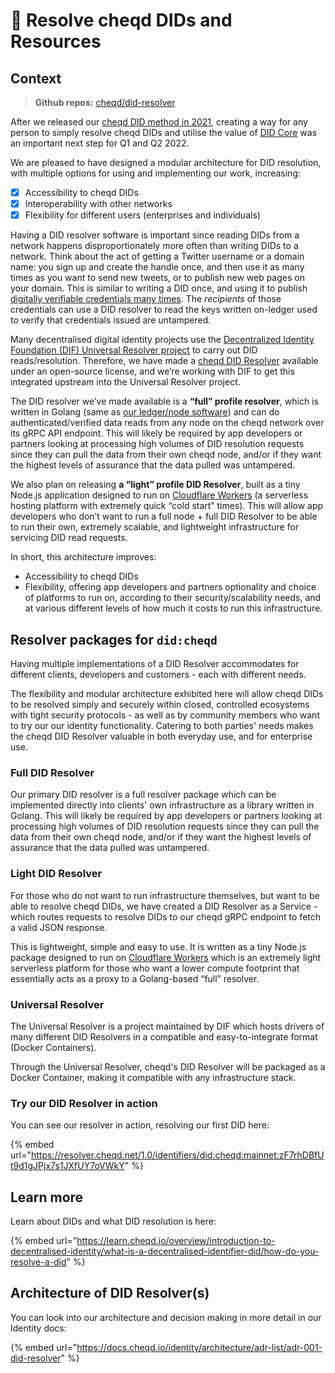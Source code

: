 # 🔄 Resolve cheqd DIDs and Resources

## Context

> **Github repos:** [cheqd/did-resolver](https://github.com/cheqd/did-resolver)

After we released our [cheqd DID method in 2021](https://docs.cheqd.io/identity/architecture/adr-list/adr-001-cheqd-did-method), creating a way for any person to simply resolve cheqd DIDs and utilise the value of [DID Core](https://www.w3.org/TR/did-core/) was an important next step for Q1 and Q2 2022.

We are pleased to have designed a modular architecture for DID resolution, with multiple options for using and implementing our work, increasing:

* [x] Accessibility to cheqd DIDs
* [x] Interoperability with other networks
* [x] Flexibility for different users (enterprises and individuals)

Having a DID resolver software is important since reading DIDs from a network happens disproportionately more often than writing DIDs to a network. Think about the act of getting a Twitter username or a domain name: you sign up and create the handle once, and then use it as many times as you want to send new tweets, or to publish new web pages on your domain. This is similar to writing a DID once, and using it to publish [digitally verifiable credentials many times](https://learn.cheqd.io/overview/introduction-to-decentralised-identity/what-is-a-verifiable-credential-vc/what-is-a-verifiable-presentation). The _recipients_ of those credentials can use a DID resolver to read the keys written on-ledger used to verify that credentials issued are untampered.

Many decentralised digital identity projects use the [Decentralized Identity Foundation (DIF) Universal Resolver project](https://github.com/decentralized-identity/universal-resolver) to carry out DID reads/resolution. Therefore, we have made a [cheqd DID Resolver](https://github.com/cheqd/did-resolver) available under an open-source license, and we’re working with DIF to get this integrated upstream into the Universal Resolver project.

The DID resolver we’ve made available is a **“full” profile resolver**, which is written in Golang (same as [our ledger/node software](https://github.com/cheqd/cheqd-node)) and can do authenticated/verified data reads from any node on the cheqd network over its gRPC API endpoint. This will likely be required by app developers or partners looking at processing high volumes of DID resolution requests since they can pull the data from their own cheqd node, and/or if they want the highest levels of assurance that the data pulled was untampered.

We also plan on releasing **a “light” profile DID Resolver**, built as a tiny Node.js application designed to run on [Cloudflare Workers](https://workers.cloudflare.com/) (a serverless hosting platform with extremely quick “cold start” times). This will allow app developers who don’t want to run a full node + full DID Resolver to be able to run their own, extremely scalable, and lightweight infrastructure for servicing DID read requests.

In short, this architecture improves:

* Accessibility to cheqd DIDs
* Flexibility, offering app developers and partners optionality and choice of platforms to run on, according to their security/scalability needs, and at various different levels of how much it costs to run this infrastructure.


## Resolver packages for `did:cheqd`

Having multiple implementations of a DID Resolver accommodates for different clients, developers and customers - each with different needs.

The flexibility and modular architecture exhibited here will allow cheqd DIDs to be resolved simply and securely within closed, controlled ecosystems with tight security protocols - as well as by community members who want to try our our identity functionality. Catering to both parties' needs makes the cheqd DID Resolver valuable in both everyday use, and for enterprise use.

### Full DID Resolver

Our primary DID resolver is a full resolver package which can be implemented directly into clients' own infrastructure as a library written in Golang. This will likely be required by app developers or partners looking at processing high volumes of DID resolution requests since they can pull the data from their own cheqd node, and/or if they want the highest levels of assurance that the data pulled was untampered.

### Light DID Resolver

For those who do not want to run infrastructure themselves, but want to be able to resolve cheqd DIDs, we have created a DID Resolver as a Service - which routes requests to resolve DIDs to our cheqd gRPC endpoint to fetch a valid JSON response.

This is lightweight, simple and easy to use. It is written as a tiny Node.js package designed to run on [Cloudflare Workers](https://workers.cloudflare.com/) which is an extremely light serverless platform for those who want a lower compute footprint that essentially acts as a proxy to a Golang-based “full” resolver.

### Universal Resolver

The Universal Resolver is a project maintained by DIF which hosts drivers of many different DID Resolvers in a compatible and easy-to-integrate format (Docker Containers).

Through the Universal Resolver, cheqd's DID Resolver will be packaged as a Docker Container, making it compatible with any infrastructure stack.

### Try our DID Resolver in action

You can see our resolver in action, resolving our first DID here:

{% embed url="https://resolver.cheqd.net/1.0/identifiers/did:cheqd:mainnet:zF7rhDBfUt9d1gJPjx7s1JXfUY7oVWkY" %}

## Learn more

Learn about DIDs and what DID resolution is here:

{% embed url="https://learn.cheqd.io/overview/introduction-to-decentralised-identity/what-is-a-decentralised-identifier-did/how-do-you-resolve-a-did" %}

## Architecture of DID Resolver(s)

You can look into our architecture and decision making in more detail in our Identity docs:

{% embed url="https://docs.cheqd.io/identity/architecture/adr-list/adr-001-did-resolver" %}

